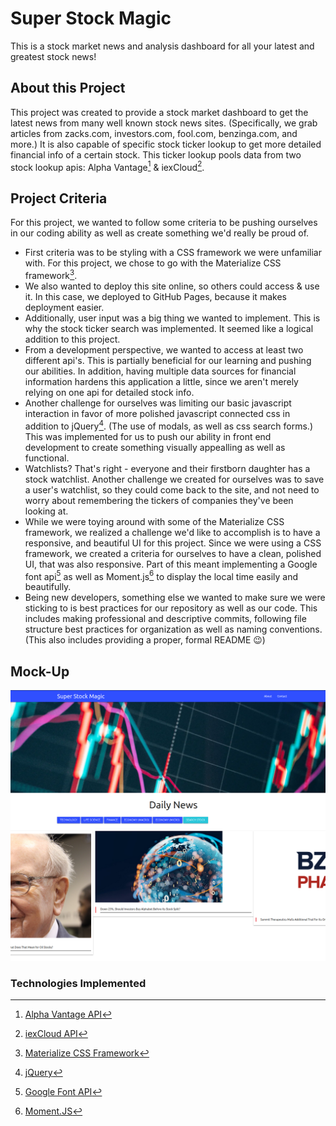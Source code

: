 # **Super Stock Magic**
This is a stock market news and analysis dashboard for all your latest and greatest stock news!

## **About this Project**
This project was created to provide a stock market dashboard to get the latest news from many well known stock news sites. (Specifically, we grab articles from zacks.com, investors.com, fool.com, benzinga.com, and more.) It is also capable of specific stock ticker lookup to get more detailed financial info of a certain stock. This ticker lookup pools data from two stock lookup apis: Alpha Vantage[^1] & iexCloud[^2].

## **Project Criteria**
For this project, we wanted to follow some criteria to be pushing ourselves in our coding ability as well as create something we'd really be proud of.

- First criteria was to be styling with a CSS framework we were unfamiliar with. For this project, we chose to go with the Materialize CSS framework[^3].
- We also wanted to deploy this site online, so others could access & use it. In this case, we deployed to GitHub Pages, because it makes deployment easier.
- Additionally, user input was a big thing we wanted to implement. This is why the stock ticker search was implemented. It seemed like a logical addition to this project.
- From a development perspective, we wanted to access at least two different api's. This is partially beneficial for our learning and pushing our abilities. In addition, having multiple data sources for financial information hardens this application a little, since we aren't merely relying on one api for detailed stock info.
- Another challenge for ourselves was limiting our basic javascript interaction in favor of more polished javascript connected css in addition to jQuery[^4]. (The use of modals, as well as css search forms.) This was implemented for us to push our ability in front end development to create something visually appealling as well as functional.
- Watchlists? That's right - everyone and their firstborn daughter has a stock watchlist. Another challenge we created for ourselves was to save a user's watchlist, so they could come back to the site, and not need to worry about remembering the tickers of companies they've been looking at. 
- While we were toying around with some of the Materialize CSS framework, we realized a challenge we'd like to accomplish is to have a responsive, and beautiful UI for this project. Since we were using a CSS framework, we created a criteria for ourselves to have a clean, polished UI, that was also responsive. Part of this meant implementing a Google font api[^5] as well as Moment.js[^6] to display the local time easily and beautifully.
- Being new developers, something else we wanted to make sure we were sticking to is best practices for our repository as well as our code. This includes making professional and descriptive commits, following file structure best practices for organization as well as naming conventions. (This also includes providing a proper, formal README :wink:)

## Mock-Up
![screenshot of site](Img/screenshot.png)

### Technologies Implemented
[^1]: [Alpha Vantage API](https://www.alphavantage.co/)

[^2]: [iexCloud API](https://www.iexcloud.io/)

[^3]: [Materialize CSS Framework](https://materializecss.com/)

[^4]: [jQuery](https://jquery.com/)

[^5]: [Google Font API](https://developers.google.com/fonts/docs/getting_started)

[^6]: [Moment.JS](https://momentjs.com/)
